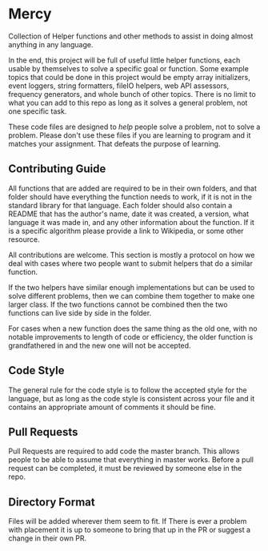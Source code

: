 # Mercy
Collection of Helper functions and other methods to assist in doing almost anything in any language.

In the end, this project will be full of useful little helper functions, each usable by themselves to solve a specific goal or function. Some example topics that could be done in this project would be empty array initializers, event loggers, string formatters, fileIO helpers, web API assessors, frequency generators, and whole bunch of other topics. There is no limit to what you can add to this repo as long as it solves a general problem, not one specific task.

These code files are designed to _help_ people solve a problem, not to solve a problem. Please don't use these files if you are learning to program and it matches your assignment. That defeats the purpose of learning.

## Contributing Guide
All functions that are added are required to be in their own folders, and that folder should have everything the function needs to work, if it is not in the standard library for that language. Each folder should also contain a README that has the author's name, date it was created, a version, what language it was made in, and any other information about the function. If it is a specific algorithm please provide a link to Wikipedia, or some other resource.

All contributions are welcome. This section is mostly a protocol on how we deal with cases where two people want to submit helpers that do a similar function.

If the two helpers have similar enough implementations but can be used to solve different problems, then we can combine them together to make one larger class. If the two functions cannot be combined then the two functions can live side by side in the folder.

For cases when a new function does the same thing as the old one, with no notable improvements to length of code or efficiency, the older function is grandfathered in and the new one will not be accepted.


## Code Style
The general rule for the code style is to follow the accepted style for the language, but as long as the code style is consistent across your file and it contains an appropriate amount of comments it should be fine.

## Pull Requests
Pull Requests are required to add code the master branch. This allows people to be able to assume that everything in master works. Before a pull request can be completed, it must be reviewed by someone else in the repo.

## Directory Format
Files will be added wherever them seem to fit. If There is ever a problem with placement it is up to someone to bring that up in the PR or suggest a change in their own PR.
